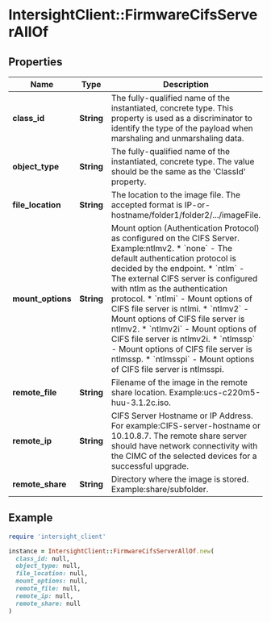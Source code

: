 # IntersightClient::FirmwareCifsServerAllOf

## Properties

| Name | Type | Description | Notes |
| ---- | ---- | ----------- | ----- |
| **class_id** | **String** | The fully-qualified name of the instantiated, concrete type. This property is used as a discriminator to identify the type of the payload when marshaling and unmarshaling data. | [default to &#39;firmware.CifsServer&#39;] |
| **object_type** | **String** | The fully-qualified name of the instantiated, concrete type. The value should be the same as the &#39;ClassId&#39; property. | [default to &#39;firmware.CifsServer&#39;] |
| **file_location** | **String** | The location to the image file. The accepted format is IP-or-hostname/folder1/folder2/.../imageFile. | [optional] |
| **mount_options** | **String** | Mount option (Authentication Protocol) as configured on the CIFS Server. Example:ntlmv2. * &#x60;none&#x60; - The default authentication protocol is decided by the endpoint. * &#x60;ntlm&#x60; - The external CIFS server is configured with ntlm as the authentication protocol. * &#x60;ntlmi&#x60; - Mount options of CIFS file server is ntlmi. * &#x60;ntlmv2&#x60; - Mount options of CIFS file server is ntlmv2. * &#x60;ntlmv2i&#x60; - Mount options of CIFS file server is ntlmv2i. * &#x60;ntlmssp&#x60; - Mount options of CIFS file server is ntlmssp. * &#x60;ntlmsspi&#x60; - Mount options of CIFS file server is ntlmsspi. | [optional][default to &#39;none&#39;] |
| **remote_file** | **String** | Filename of the image in the remote share location. Example:ucs-c220m5-huu-3.1.2c.iso. | [optional][readonly] |
| **remote_ip** | **String** | CIFS Server Hostname or IP Address. For example:CIFS-server-hostname or 10.10.8.7. The remote share server should have network connectivity with the CIMC of the selected devices for a successful upgrade. | [optional][readonly] |
| **remote_share** | **String** | Directory where the image is stored. Example:share/subfolder. | [optional][readonly] |

## Example

```ruby
require 'intersight_client'

instance = IntersightClient::FirmwareCifsServerAllOf.new(
  class_id: null,
  object_type: null,
  file_location: null,
  mount_options: null,
  remote_file: null,
  remote_ip: null,
  remote_share: null
)
```

